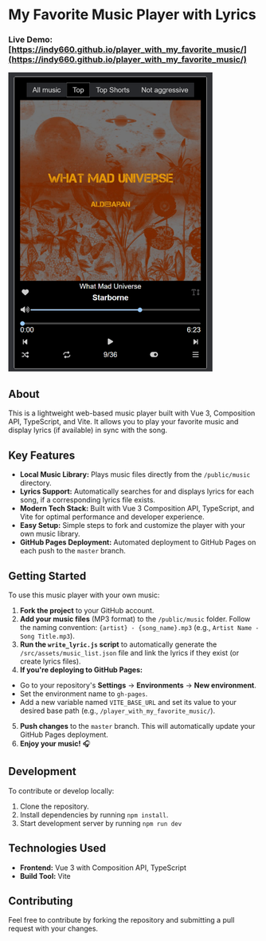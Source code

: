 # My Favorite Music Player with Lyrics

### Live Demo: [https://indy660.github.io/player_with_my_favorite_music/](https://indy660.github.io/player_with_my_favorite_music/)

<img src="./public/preview.png" alt="Preview image" height="600"/>

## About

This is a lightweight web-based music player built with Vue 3, Composition API, TypeScript, and Vite. It allows you to play your favorite music and display lyrics (if available) in sync with the song.

## Key Features

*    **Local Music Library:** Plays music files directly from the `/public/music` directory.
*    **Lyrics Support:** Automatically searches for and displays lyrics for each song, if a corresponding lyrics file exists.
*    **Modern Tech Stack:** Built with Vue 3 Composition API, TypeScript, and Vite for optimal performance and developer experience.
*    **Easy Setup:** Simple steps to fork and customize the player with your own music library.
*    **GitHub Pages Deployment:** Automated deployment to GitHub Pages on each push to the `master` branch.

## Getting Started

To use this music player with your own music:

1.  **Fork the project** to your GitHub account.
2.  **Add your music files** (MP3 format) to the `/public/music` folder. Follow the naming convention: `{artist} - {song_name}.mp3` (e.g., `Artist Name - Song Title.mp3`).
3.  **Run the `write_lyric.js` script** to automatically generate the `/src/assets/music_list.json` file and link the lyrics if they exist (or create lyrics files).
4.  **If you're deploying to GitHub Pages:**
  *   Go to your repository's **Settings** -> **Environments** -> **New environment**.
  *   Set the environment name to `gh-pages`.
  *   Add a new variable named `VITE_BASE_URL` and set its value to your desired base path (e.g., `/player_with_my_favorite_music/`).
5.  **Push changes** to the `master` branch. This will automatically update your GitHub Pages deployment.
6.  **Enjoy your music!** 🎧

## Development

To contribute or develop locally:

1. Clone the repository.
2. Install dependencies by running `npm install`.
3. Start development server by running `npm run dev`

## Technologies Used

*    **Frontend:** Vue 3 with Composition API, TypeScript
*   **Build Tool:** Vite

## Contributing

Feel free to contribute by forking the repository and submitting a pull request with your changes.
